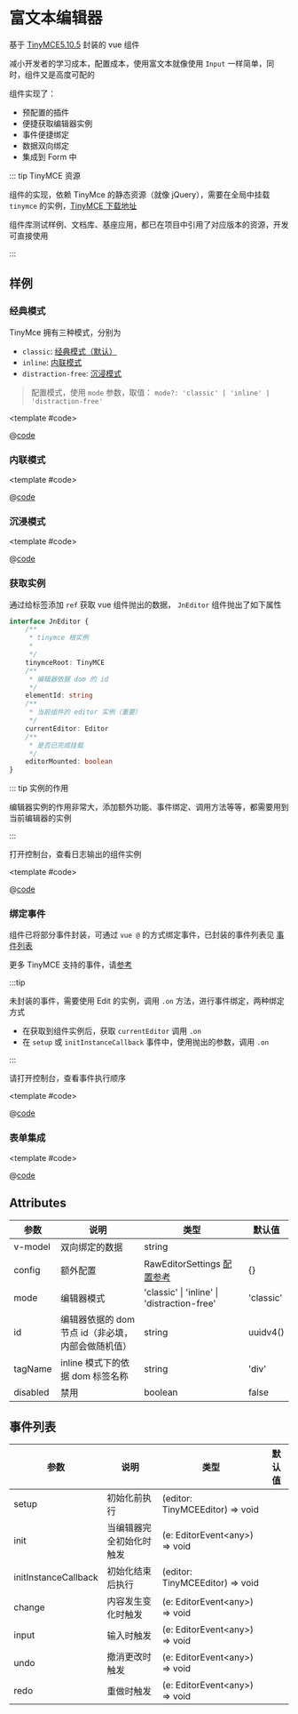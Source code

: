 # 富文本编辑器

基于 [TinyMCE5.10.5](http://tinymce.ax-z.cn/) 封装的 vue 组件

减小开发者的学习成本，配置成本，使用富文本就像使用 `Input` 一样简单，同时，组件又是高度可配的

组件实现了：

* 预配置的插件
* 便捷获取编辑器实例
* 事件便捷绑定
* 数据双向绑定
* 集成到 Form 中

::: tip TinyMCE 资源

组件的实现，依赖 TinyMce 的静态资源（就像 jQuery），需要在全局中挂载 `tinymce` 的实例，[TinyMCE 下载地址](https://www.tiny.cloud/get-tiny/self-hosted/)

组件库测试样例、文档库、基座应用，都已在项目中引用了对应版本的资源，开发可直接使用

:::

## 样例

### 经典模式

TinyMce 拥有三种模式，分别为

* `classic`: [经典模式（默认）](http://tinymce.ax-z.cn/general/use-tinymce-classic.php)
* `inline`: [内联模式](http://tinymce.ax-z.cn/general/use-tinymce-inline.php)
* `distraction-free`: [沉浸模式](http://tinymce.ax-z.cn/general/use-tinymce-distraction-free.php)

> 配置模式，使用 `mode` 参数，取值： `mode?: 'classic' | 'inline' | 'distraction-free'`

<demo-block>

<JnEditor-classic />

<template #code>

@[code](@demoroot/JnEditor/classic.vue)

</template>

</demo-block>

### 内联模式

<demo-block>

<JnEditor-inline />

<template #code>

@[code](@demoroot/JnEditor/inline.vue)

</template>

</demo-block>

### 沉浸模式

<demo-block>

<JnEditor-distraction />

<template #code>

@[code](@demoroot/JnEditor/distraction.vue)

</template>

</demo-block>

### 获取实例

通过给标签添加 `ref` 获取 vue 组件抛出的数据， `JnEditor` 组件抛出了如下属性

```ts
interface JnEditor {
    /**
     * tinymce 根实例
     * 
     */
    tinymceRoot: TinyMCE
    /**
     * 编辑器依据 dom 的 id
     */
    elementId: string
    /**
     * 当前组件的 editor 实例（重要）
     */
    currentEditor: Editor
    /**
     * 是否已完成挂载
     */
    editorMounted: boolean
}
```

::: tip 实例的作用

编辑器实例的作用非常大，添加额外功能、事件绑定、调用方法等等，都需要用到当前编辑器的实例

:::

打开控制台，查看日志输出的组件实例

<demo-block>

<JnEditor-getInstance />

<template #code>

@[code](@demoroot/JnEditor/getInstance.vue)

</template>

</demo-block>

### 绑定事件

组件已将部分事件封装，可通过 `vue @` 的方式绑定事件，已封装的事件列表见 [事件列表](./JnEditor.md#事件列表)

更多 TinyMCE 支持的事件，请[参考](https://www.tiny.cloud/docs/advanced/events/)

:::tip

未封装的事件，需要使用 Edit 的实例，调用 `.on` 方法，进行事件绑定，两种绑定方式

* 在获取到组件实例后，获取 `currentEditor` 调用 `.on`
* 在 `setup` 或 `initInstanceCallback` 事件中，使用抛出的参数，调用 `.on`

:::

请打开控制台，查看事件执行顺序

<demo-block>

<JnEditor-bindEvents />

<template #code>

@[code](@demoroot/JnEditor/bindEvents.vue)

</template>

</demo-block>

### 表单集成

<demo-block>

<JnEditor-form />

<template #code>

@[code](@demoroot/JnEditor/form.vue)

</template>

</demo-block>

## Attributes

参数|说明|类型|默认值
-----|-----|-----|-----
v-model | 双向绑定的数据 | string |
config | 额外配置 | RawEditorSettings [配置参考](http://tinymce.ax-z.cn/configure/integration-and-setup.php) | {}
mode | 编辑器模式 | 'classic' \| 'inline' \| 'distraction-free' | 'classic'
id | 编辑器依据的 dom 节点 id（非必填，内部会做随机值）| string | uuidv4()
tagName | inline 模式下的依据 dom 标签名称 | string | 'div'
disabled | 禁用 | boolean | false

## 事件列表

参数|说明|类型|默认值
-----|-----|-----|-----
setup | 初始化前执行 | (editor: TinyMCEEditor) => void |
init | 当编辑器完全初始化时触发 | (e: EditorEvent\<any\>) => void |
initInstanceCallback | 初始化结束后执行 | (editor: TinyMCEEditor) => void |
change | 内容发生变化时触发 | (e: EditorEvent\<any\>) => void |
input | 输入时触发 | (e: EditorEvent\<any\>) => void |
undo | 撤消更改时触发 | (e: EditorEvent\<any\>) => void |
redo | 重做时触发 | (e: EditorEvent\<any\>) => void |
